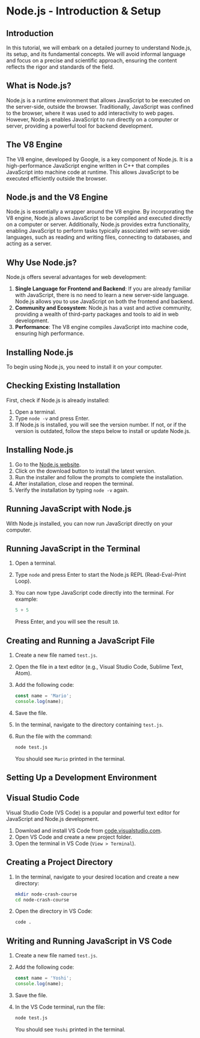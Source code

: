 # Node.js - Introduction & Setup

## Introduction

In this tutorial, we will embark on a detailed journey to understand Node.js, its setup, and its fundamental concepts. We will avoid informal language and focus on a precise and scientific approach, ensuring the content reflects the rigor and standards of the field.

## What is Node.js?

Node.js is a runtime environment that allows JavaScript to be executed on the server-side, outside the browser. Traditionally, JavaScript was confined to the browser, where it was used to add interactivity to web pages. However, Node.js enables JavaScript to run directly on a computer or server, providing a powerful tool for backend development.

## The V8 Engine

The V8 engine, developed by Google, is a key component of Node.js. It is a high-performance JavaScript engine written in C++ that compiles JavaScript into machine code at runtime. This allows JavaScript to be executed efficiently outside the browser.

## Node.js and the V8 Engine

Node.js is essentially a wrapper around the V8 engine. By incorporating the V8 engine, Node.js allows JavaScript to be compiled and executed directly on a computer or server. Additionally, Node.js provides extra functionality, enabling JavaScript to perform tasks typically associated with server-side languages, such as reading and writing files, connecting to databases, and acting as a server.

## Why Use Node.js?

Node.js offers several advantages for web development:

1. **Single Language for Frontend and Backend**: If you are already familiar with JavaScript, there is no need to learn a new server-side language. Node.js allows you to use JavaScript on both the frontend and backend.
2. **Community and Ecosystem**: Node.js has a vast and active community, providing a wealth of third-party packages and tools to aid in web development.
3. **Performance**: The V8 engine compiles JavaScript into machine code, ensuring high performance.

## Installing Node.js

To begin using Node.js, you need to install it on your computer.

## Checking Existing Installation

First, check if Node.js is already installed:

1. Open a terminal.
2. Type `node -v` and press Enter.
3. If Node.js is installed, you will see the version number. If not, or if the version is outdated, follow the steps below to install or update Node.js.

## Installing Node.js

1. Go to the [Node.js website](https://nodejs.org).
2. Click on the download button to install the latest version.
3. Run the installer and follow the prompts to complete the installation.
4. After installation, close and reopen the terminal.
5. Verify the installation by typing `node -v` again.

## Running JavaScript with Node.js

With Node.js installed, you can now run JavaScript directly on your computer.

## Running JavaScript in the Terminal

1. Open a terminal.
2. Type `node` and press Enter to start the Node.js REPL (Read-Eval-Print Loop).
3. You can now type JavaScript code directly into the terminal. For example:

   ```javascript
   5 + 5
   ```

   Press Enter, and you will see the result `10`.

## Creating and Running a JavaScript File

1. Create a new file named `test.js`.
2. Open the file in a text editor (e.g., Visual Studio Code, Sublime Text, Atom).
3. Add the following code:

   ```javascript
   const name = 'Mario';
   console.log(name);
   ```

4. Save the file.
5. In the terminal, navigate to the directory containing `test.js`.
6. Run the file with the command:

   ```bash
   node test.js
   ```

   You should see `Mario` printed in the terminal.

## Setting Up a Development Environment

## Visual Studio Code

Visual Studio Code (VS Code) is a popular and powerful text editor for JavaScript and Node.js development.

1. Download and install VS Code from [code.visualstudio.com](https://code.visualstudio.com).
2. Open VS Code and create a new project folder.
3. Open the terminal in VS Code (`View > Terminal`).

## Creating a Project Directory

1. In the terminal, navigate to your desired location and create a new directory:

   ```bash
   mkdir node-crash-course
   cd node-crash-course
   ```

2. Open the directory in VS Code:

   ```bash
   code .
   ```

## Writing and Running JavaScript in VS Code

1. Create a new file named `test.js`.
2. Add the following code:

   ```javascript
   const name = 'Yoshi';
   console.log(name);
   ```

3. Save the file.
4. In the VS Code terminal, run the file:

   ```bash
   node test.js
   ```

   You should see `Yoshi` printed in the terminal.
